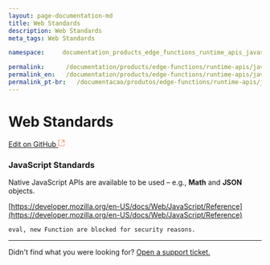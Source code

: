 ```yaml
---
layout: page-documentation-md
title: Web Standards
description: Web Standards
meta_tags: Web Standards

namespace:     documentation_products_edge_functions_runtime_apis_javascript_webstandards

permalink:      /documentation/products/edge-functions/runtime-apis/javascript/web-standards/
permalink_en:   /documentation/products/edge-functions/runtime-apis/javascript/web-standards/
permalink_pt-br:   /documentacao/produtos/edge-functions/runtime-apis/javascript/web-standards/
---
```

# Web **Standards**

[Edit on GitHub <svg width="14" height="14" xmlns="http://www.w3.org/2000/svg"><g fill="none" stroke="#F3652B"><path d="M4.81.71H.672v11.43H12.1V8.001" stroke-width=".8"/><path d="M6.87.786h5.155V5.94M6.31 6.5L12.026.786"/></g></svg>](https://github.com/aziontech/docs_en/edit/master/edge-functions/runtime-apis/javascript/web-standards/index.md)

### JavaScript Standards

Native JavaScript APIs are available to be used – e.g., **Math** and **JSON** objects.

[https://developer.mozilla.org/en-US/docs/Web/JavaScript/Reference](https://developer.mozilla.org/en-US/docs/Web/JavaScript/Reference)

~~~
eval, new Function are blocked for security reasons.
~~~



---

Didn't find what you were looking for? [Open a support ticket.](https://tickets.azion.com/)
